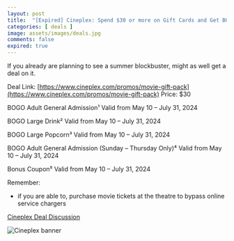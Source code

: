 ```yaml
---
layout: post
title:  "[Expired] Cineplex: Spend $30 or more on Gift Cards and Get BOGO Coupons; expires June 30th 2024"
categories: [ deals ]
image: assets/images/deals.jpg
comments: false
expired: true
---
```


If you already are planning to see a summer blockbuster, might as well get a deal on it.

Deal Link: [https://www.cineplex.com/promos/movie-gift-pack](https://www.cineplex.com/promos/movie-gift-pack)
Price: $30

BOGO Adult General Admission¹
Valid from May 10 – July 31, 2024

BOGO Large Drink²
Valid from May 10 – July 31, 2024

BOGO Large Popcorn³
Valid from May 10 – July 31, 2024

BOGO Adult General Admission (Sunday – Thursday Only)⁴
Valid from May 10 – July 31, 2024

Bonus Coupon⁵
Valid from May 10 – July 31, 2024

Remember:
- if you are able to, purchase movie tickets at the theatre to bypass online service chargers

[Cineplex Deal Discussion](https://forums.redflagdeals.com/various-retailers-gift-cards-deals-discounts-2024-deals-only-2666408/)


![Cineplex banner](https://www.cineplex.com/_next/image?url=https%3A%2F%2Fmediafiles.cineplex.com%2FAttachments%2FNewItems%2F24-0063-MKTB-CPXSpringGiftPack2024-PromoWebBanner-EN-Desktop-Wide-2560x400_20240426200655_0.jpg&w=1920&q=100)

